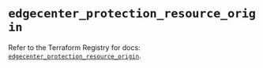 # `edgecenter_protection_resource_origin`

Refer to the Terraform Registry for docs: [`edgecenter_protection_resource_origin`](https://registry.terraform.io/providers/edge-center/edgecenter/0.10.3/docs/resources/protection_resource_origin).
